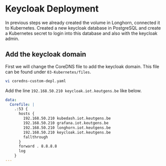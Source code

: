 # Keycloak Deployment
In previous steps we already created the volume in Longhorn, connected it to Kubernetes.
Created a new keycloak database in PostgreSQL and create a Kubernetes secret to login into this database and also with the keycloak admin.

## Add the keycloak domain
First we will change the CoreDNS file to add the keycloak domain. This file can be found under `03-Kubernetes/files`.
```bash
vi coredns-custom-depl.yaml
```
Add the line `192.168.50.210 keycloak.iot.keutgens.be` like below.
```yaml
data:
  Corefile: |
    .:53 {
      hosts {
        192.168.50.210 kubedash.iot.keutgens.be
        192.168.50.210 grafana.iot.keutgens.be
        192.168.50.210 longhorn.iot.keutgens.be
        192.168.50.210 keycloak.iot.keutgens.be
        fallthrough
      }
      forward . 8.8.8.8
      log
    }
---
```


